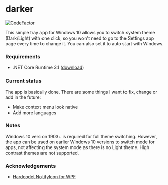 # darker

[![CodeFactor](https://www.codefactor.io/repository/github/angelwzr/darker/badge/master)](https://www.codefactor.io/repository/github/angelwzr/darker/overview/master)

This simple tray app for Windows 10 allows you to switch system theme (Dark/Light) with one click, so you won't need to go to the Settings app page every time to change it. You can also set it to auto start with Windows.

### Requirements

- .NET Core Runtime 3.1 ([download](https://dotnet.microsoft.com/download/dotnet-core/current/runtime))

### Current status

The app is basically done. There are some things I want to fix, change or add in the future:

- Make context menu look native
- Add more languages

### Notes

Windows 10 version 1903+ is required for full theme switching. However, the app can be used on earlier Windows 10 versions to switch mode for apps, not affecting the system mode as there is no Light theme. High contrast themes are not supported.

### Acknowledgements

- [Hardcodet NotifyIcon for WPF](https://github.com/hardcodet/wpf-notifyicon)